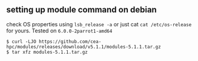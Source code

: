 ## setting up module command on debian <tested on> 
check OS properties  using ``` lsb_release -a ``` or just cat ``` cat /etc/os-release ``` for yours.
Tested on ``` 6.0.0-2parrot1-amd64 ```
```
$ curl -LJO https://github.com/cea-hpc/modules/releases/download/v5.1.1/modules-5.1.1.tar.gz
$ tar xfz modules-5.1.1.tar.gz

